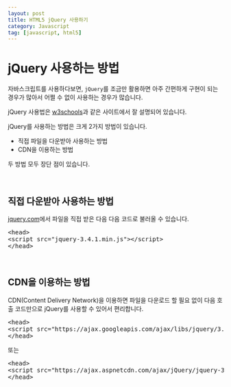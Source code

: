 ```yaml
---
layout: post
title: HTML5 jQuery 사용하기
category: Javascript
tag: [javascript, html5]
---
```


# jQuery 사용하는 방법

자바스크립트를 사용하다보면, `jQuery`를 조금만 활용하면 아주 간편하게 구현이 되는 경우가 많아서 어쩔 수 없이 사용하는 경우가 많습니다.

jQuery 사용법은 [w3schools](https://www.w3schools.com/jquery/jquery_get_started.asp)과 같은 사이트에서 잘 설명되어 있습니다.

jQuery를 사용하는 방법은 크게 2가지 방법이 있습니다.

* 직접 파일을 다운받아 사용하는 방법
* CDN을 이용하는 방법

두 방법 모두 장단 점이 있습니다.

<br>

## 직접 다운받아 사용하는 방법

[jquery.com](https://jquery.com/download/)에서 파일을 직접 받은 다음 다음 코드로 불러올 수 있습니다.

<pre class="prettyprint">
&lt;head>
&lt;script src="jquery-3.4.1.min.js">&lt;/script>
&lt;/head>
</pre>

<br>

## CDN을 이용하는 방법

CDN(Content Delivery Network)을 이용하면 파일을 다운로드 할 필요 없이  다음 호출 코드만으로 jQuery를 사용할 수 있어서 편리합니다.

<pre class="prettyprint">
&lt;head>
&lt;script src="https://ajax.googleapis.com/ajax/libs/jquery/3.4.1/jquery.min.js">&lt;/script>
&lt;/head>
</pre>

또는

<pre class="prettyprint">
&lt;head>
&lt;script src="https://ajax.aspnetcdn.com/ajax/jQuery/jquery-3.4.1.min.js">&lt;/script>
&lt;/head>
</pre>